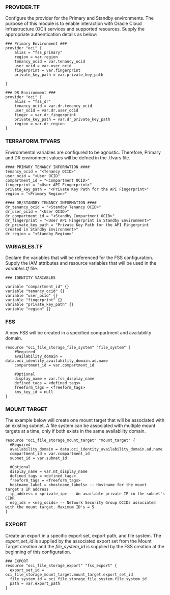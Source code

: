 ### PROVIDER.TF

Configure the provider for the Primary and Standby environments. The purpose of this module is to enable interaction with Oracle Cloud Infrastructure (OCI) services and supported resources. Supply the appropriate authentication details as below:

```
### Primary Environment ###
provider "oci" {
	alias = "fss_primary"
	region = var.region
	tenancy_ocid = var.tenancy_ocid
	user_ocid = var.user_ocid
	fingerprint = var.fingerprint
	private_key_path = var.private_key_path
	
}

### DR Environment ###
provider "oci" {
    alias = "fss_dr"
    tenancy_ocid = var.dr.tenancy_ocid
    user_ocid = var.dr.user_ocid
    finger = var.dr_fingerprint
    private_key_path = var.dr_private_key_path
    region = var.dr_region
}

```

### TERRAFORM.TFVARS

Environmental variables are configured to be agnostic. Therefore, Primary and DR environment values will be defned in the .tfvars file. 

```
#### PRIMARY TENANCY INFORMATION ####
tenancy_ocid = "<Tenancy OCID>"
user_ocid = "<User OCID"
compartment_id = "<Compartment OCID>"
fingerprint = "<User API Fingerprint>"
private_key_path = "<Private Key Path for the API Fingerprint>"
region = "<Primary Region>"

#### DR/STANDBY TENANCY INFORMATION ####
dr_tenancy_ocid = "<Standby Tenancy OCID>"
dr_user_ocid = "<User OCID>"
dr_compartment_id = "<Standby Compartment OCID>"
dr_fingerprint = "<User API Fingerprint in Standby Environment>"
dr_private_key_path = "Private Key Path for the API Fingerprint Created in Standby Environment>"
dr_region = "<Standby Region>"
```

### VARIABLES.TF

Declare the variables that will be referenced for the FSS configuration. Supply the IAM attributes and resource variables that will be used in the <i>variables.tf</i> file.
```
### IDENTITY VARIABLES

variable "compartment_id" {}
variable "tenancy_ocid" {}
variable "user_ocid" {}
variable "fingerprint" {}
variable "private_key_path" {}
variable "region" {}
```

### FSS

A new FSS will be created in a specified compartment and availability domain.
```
resource "oci_file_storage_file_system" "file_system" {
    #Required
    availability_domain = data.oci_identity_availability_domain.ad.name
    compartment_id = var.compartment_id

    #Optional
    display_name = var.fss_display_name
    defined_tags = <defined_tags>
    freeform_tags = <freeform_tags>
    kms_key_id = null
}
```

### MOUNT TARGET

The example below will create one mount target that will be associated with an existing subnet. A file system can be associated with multiple mount targets at a time, only if both exists in the same availability domain. 

```
resource "oci_file_storage_mount_target" "mount_target" {
  #Required
  availability_domain = data.oci_identity_availability_domain.ad.name
  compartment_id = var.compartment_id
  subnet_id = var.subnet_id
  
  #Optional
  display_name = var.mt_display_name
  defined_tags = <defined_tags>
  freeform_tags = <freeform_tags>
  hostname_label = <hostname_labels> -- Hostname for the mount target's IP address
  ip_address = <private_ip> -- An available private IP in the subnet's CIDR
  nsg_ids = <nsg_ocids> -- Network Security Group OCIDs associated with the mount target. Maximum ID's = 5
}
```

### EXPORT

Create an export in a specific export set, export path, and file system. The <i>export_set_id</i> is supplied by the associated export set from the Mount Target creation and the <i>file_system_id</i> is supplied by the FSS creation at the beginning of this configuration.

```
### EXPORT 
resource "oci_file_storage_export" "fss_export" {
  export_set_id = oci_file_storage_mount_target.mount_target.export_set_id
  file_system_id = oci_file_storage_file_system.file_system.id
  path = var.export_path
}

